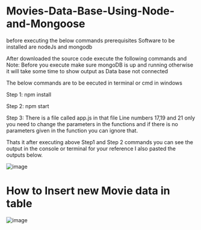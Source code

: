 # Movies-Data-Base-Using-Node-and-Mongoose

before executing the below commands prerequisites Software to be installed are nodeJs and mongodb

After downloaded the source code execute the following commands and Note: Before you execute make sure mongoDB is up and running otherwise it will take some time to show output as Data base not connected

The below commands are to be eecuted in terminal or cmd in windows

Step 1: npm install

Step 2: npm start

Step 3: There is a file called app.js in that file Line numbers 17,19 and 21 only you need to change the parameters in the functions and if there is no parameters given in the function you can ignore that.

Thats it after executing above Step1 and Step 2 commands you can see the output in the console or terminal for your reference I also pasted the outputs below.

![image](https://user-images.githubusercontent.com/34480223/140012404-eec1a282-e8dd-4d8f-9189-2afd24016e87.png)


# How to Insert new Movie data in table

![image](https://user-images.githubusercontent.com/34480223/140012608-01fd2505-aa76-4053-99c8-234adaae9947.png)

